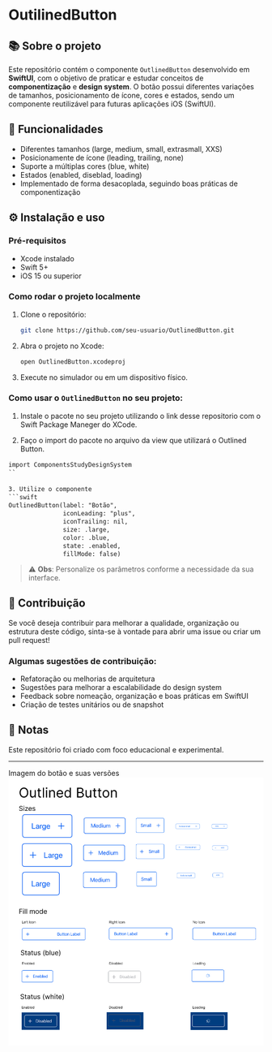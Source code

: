 # OutilinedButton


## 📚 Sobre o projeto

Este repositório contém o componente `OutlinedButton` desenvolvido em **SwiftUI**, com o objetivo de praticar e estudar conceitos de **componentização** e **design system**. O botão possui diferentes variações de tamanhos, posicionamento de ícone, cores e estados, sendo um componente reutilizável para futuras aplicações iOS (SwiftUI).

## 🚀 Funcionalidades

- Diferentes tamanhos (large, medium, small, extrasmall, XXS)
- Posicionamente de ícone (leading, trailing, none)
- Suporte a múltiplas cores (blue, white)
- Estados (enabled, diseblad, loading)
- Implementado de forma desacoplada, seguindo boas práticas de componentização

## ⚙️ Instalação e uso

### Pré-requisitos

- Xcode instalado
- Swift 5+
- iOS 15 ou superior

### Como rodar o projeto localmente

1. Clone o repositório:
   ```bash
   git clone https://github.com/seu-usuario/OutlinedButton.git
   ```
2. Abra o projeto no Xcode:
   ```bash
   open OutlinedButton.xcodeproj
   ```
3. Execute no simulador ou em um dispositivo físico.

### Como usar o `OutlinedButton` no seu projeto:

1. Instale o pacote no seu projeto utilizando o link desse repositorio com o Swift Package Maneger do XCode.

2. Faço o import do pacote no arquivo da view que utilizará o Outlined Button.

```
import ComponentsStudyDesignSystem
``

3. Utilize o componente
```swift
OutlinedButton(label: "Botão",
               iconLeading: "plus",
               iconTrailing: nil,
               size: .large,
               color: .blue,
               state: .enabled,
               fillMode: false) 
```

> ⚠️ **Obs**: Personalize os parâmetros conforme a necessidade da sua interface.

## 🤝 Contribuição

Se você deseja contribuir para melhorar a qualidade, organização ou estrutura deste código, sinta-se à vontade para abrir uma issue ou criar um pull request!

### Algumas sugestões de contribuição:
- Refatoração ou melhorias de arquitetura
- Sugestões para melhorar a escalabilidade do design system
- Feedback sobre nomeação, organização e boas práticas em SwiftUI
- Criação de testes unitários ou de snapshot

## 📝 Notas

Este repositório foi criado com foco educacional e experimental.

---

Imagem do botão e suas versões
![OutlinedButton](outlinedButton.png)
